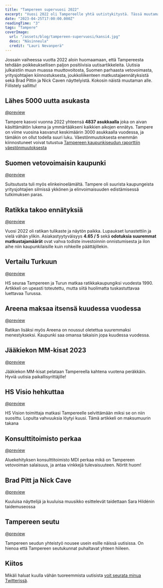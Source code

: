 ```yaml
---
title: "Tampereen supervuosi 2022"
excerpt: "Vuosi 2022 oli Tampereelle yhtä uutistykitystä. Tässä muutama"
date: "2023-04-25T17:00:00.000Z"
readingTime: "3"
tags: "Tampere"
coverImage:
  url: "/assets/blog/tampereen-supervuosi/kansi4.jpg"
  desc: "Näsinneula"
  credit: "Lauri Nevanperä"
---
```


Jossain vaiheessa vuotta 2022 aloin huomaamaan, että Tampereesta tehdään poikkeuksellisen paljon positiivisia uutisartikkeleita. Uutisia julkaistiin muun muassa muuttovoitosta, Suomen parhaasta vetovoimasta, yritysjohtajien kiinnostuksesta, joukkoliikenteen matkustajaennätyksistä sekä Brad Pittin ja Nick Caven näyttelyistä.
Kokosin näistä muutaman alle. Fiilistely sallittu!

## Lähes 5000 uutta asukasta

[@preview](https://yle.fi/a/74-20015107)

Tampere kasvoi vuonna 2022 yhteensä **4837 asukkaalla** joka on aivan käsittämätön lukema ja ymmärtääkseni kaikkien aikojen ennätys. Tampere on viime vuosina kasvanut keskimäärin 3000 asukkaalla vuodessa, ja tämäkin on ollut todella suuri luku. Väestönmuutoksesta enemmän kiinnostuneet voivat tutustua [Tampereen kaupunkiseudun raporttiin väestönmuutoksesta](https://tampereenseutu.fi/wp-content/uploads/2021/07/Tampereen-kaupunkiseudun-kasvu-1996-2020-1.pdf)

## Suomen vetovoimaisin kaupunki

[@preview](https://yle.fi/a/3-12396208)

Suitsutusta tuli myös elinkeinoelämältä. Tampere oli suurista kaupungeista yritysjohtajien silmissä ykkönen ja elinvoimaisuuden edistämisessä tutkimuksen paras.

## Ratikka takoo ennätyksiä

[@preview](https://yle.fi/a/74-20000583)

Vuosi 2022 oli ratikan tulikaste ja näytön paikka. Lupaukset lunastettiin ja vielä vähän ylikin. Asiakastyytyväisyys **4.65 / 5** sekä **odotuksia suuremmat matkustajamäärät** ovat vahva todiste investoinnin onnistumisesta ja ilon aihe niin kaupunkilaisille kuin rohkeille päättäjillekin.

## Vertailu Turkuun

[@preview](https://www.hs.fi/kotimaa/turku/art-2000009133051.html)

HS seuraa Tampereen ja Turun matkaa ratikkakaupungiksi vuodesta 1990. Artikkeli on upeasti toteutettu, mutta siitä huolimatta tuskastuttavaa luettavaa Turussa.

## Areena maksaa itsensä kuudessa vuodessa

[@preview](https://yle.fi/a/3-12447617/64-3-78111)

Ratikan lisäksi myös Areena on noussut oletettua suuremmaksi menestykseksi. Kaupunki saa omansa takaisin jopa kuudessa vuodessa.

## Jääkiekon MM-kisat 2023

[@preview](https://yle.fi/a/3-12463626)

Jääkiekon MM-kisat pelataan Tampereella kahtena vuotena peräkkäin. Hyviä uutisia paikallisyrittäjille!

## HS Visio hehkuttaa

[@preview](https://www.hs.fi/visio/art-2000009086608.html)

HS Vision toimittaja matkasi Tampereelle selvittämään miksi se on niin suosittu. Lopulta vahvuuksia löytyi kuusi. Tämä artikkeli on maksumuurin takana

## Konsulttitoimisto perkaa

[@preview](https://www.mdi.fi/tampere-ilmio-on-kiihtymis-ja-leviamisvaiheessa-miksi-tampere-on-vuodesta-toiseen-yksi-koko-maan-vetovoimaisimmista-kaupungeista/)

Aluekehityksen konsulttitoimisto MDI perkaa mikä on Tampereen vetovoiman salaisuus, ja antaa vinkkejä tulevaisuuteen. Nörtit huom!

## Brad Pitt ja Nick Cave

[@preview](https://www.aamulehti.fi/kuvataide/art-2000009087074.html)

Kuuluisa näyttelijä ja kuuluisa muusikko esittelevät taidettaan Sara Hildénin taidemuseossa

## Tampereen seutu

[@preview](https://tampereenseutu.fi/)

Tampereen seudun yhteistyö nousee usein esille näissä uutisissa. On hienoa että Tampereen seutukunnat puhaltavat yhteen hiileen.

## Kiitos

Mikäli haluat kuulla vähän tuoreemmista uutisista [voit seurata minua Twitterissä](https://twitter.com/LauriNevanpera).
